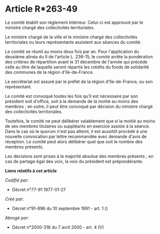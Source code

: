 # Article R*263-49

Le comité établit son règlement intérieur. Celui-ci est approuvé par le ministre chargé des collectivités territoriales.

Le ministre chargé de la ville et le ministre chargé des collectivités territoriales ou leurs représentants assistent aux
séances du comité.

Le comité se réunit au moins deux fois par an. Pour l'application du deuxième alinéa du II de l'article L. 236-15, le comité
arrête la pondération des critères de répartition avant le 31 décembre de l'année qui précède celle au titre de laquelle
seront répartis les crédits du fonds de solidarité des communes de la région d'Ile-de-France.

Le secrétariat est assuré par le préfet de la région d'Ile-de-France, ou son représentant.

Le comité est convoqué toutes les fois qu'il est nécessaire par son président soit d'office, soit à la demande de la moitié
au moins des membres ; en outre, il peut être convoqué par décision du ministre chargé des collectivités territoriales.

Toutefois, le comité ne peut délibérer valablement que si la moitié au moins de ses membres titulaires ou suppléants en
exercice assiste à la séance. Dans le cas où le quorum n'est pas atteint, il est aussitôt procédé à une nouvelle convocation
par lettre recommandée avec demande d'avis de réception. Le comité peut alors délibérer quel que soit le nombre des membres
présents.

Les décisions sont prises à la majorité absolue des membres présents ; en cas de partage égal des voix, la voix du président
est prépondérante.

**Liens relatifs à cet article**

_Codifié par_:

  - Décret n°77-91 1977-01-27

_Créé par_:

  - Décret n°91-896 du 10 septembre 1991 - art. 1 ()

_Abrogé par_:

  - Décret n°2000-318 du 7 avril 2000 - art. 4 (V)
